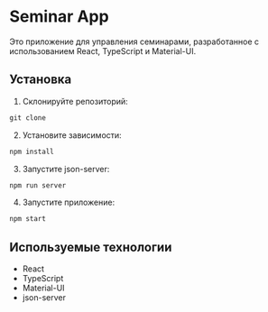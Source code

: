 # Seminar App

Это приложение для управления семинарами, разработанное с использованием React, TypeScript и Material-UI.

## Установка

1. Склонируйте репозиторий:
```html
git clone
```
2. Установите зависимости:
```html
npm install
```

3. Запустите json-server:
```html
npm run server
```

4. Запустите приложение:
```html
npm start
```
  
## Используемые технологии
* React
* TypeScript
* Material-UI
* json-server
